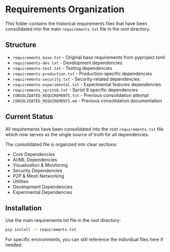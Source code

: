 # Requirements Organization

This folder contains the historical requirements files that have been consolidated into the main `requirements.txt` file in the root directory.

## Structure

- `requirements_base.txt` - Original base requirements from pyproject.toml
- `requirements-dev.txt` - Development dependencies
- `requirements-test.txt` - Testing dependencies  
- `requirements-production.txt` - Production-specific dependencies
- `requirements-security.txt` - Security-related dependencies
- `requirements-experimental.txt` - Experimental features dependencies
- `requirements_sprint6.txt` - Sprint 6 specific dependencies
- `CONSOLIDATED_REQUIREMENTS.txt` - Previous consolidation attempt
- `CONSOLIDATED_REQUIREMENTS.md` - Previous consolidation documentation

## Current Status

All requirements have been consolidated into the root `requirements.txt` file which now serves as the single source of truth for all dependencies.

The consolidated file is organized into clear sections:
- Core Dependencies
- AI/ML Dependencies  
- Visualization & Monitoring
- Security Dependencies
- P2P & Mesh Networking
- Utilities
- Development Dependencies
- Experimental Dependencies

## Installation

Use the main requirements.txt file in the root directory:

```bash
pip install -r requirements.txt
```

For specific environments, you can still reference the individual files here if needed.
